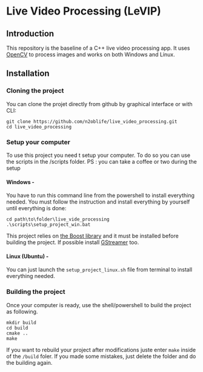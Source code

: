 # Live Video Processing (LeVIP)

## Introduction
This repository is the baseline of a C++ live video processing app. It uses [OpenCV](https://opencv.org/) to process images and works on both Windows and Linux.

## Installation
### Cloning the project
You can clone the projet directly from github by graphical interface or with CLI:
```
git clone https://github.com/n2oblife/live_video_processing.git
cd live_video_processing
```

### Setup your computer
To use this project you need t setup your computer. To do so you can use the scripts in the /scripts folder.
PS : you can take a coffee or two during the setup

#### Windows -
You have to run this command line from the powershell to install everything needed. You must follow the instruction and install everything by yourself until everything is done:
```
cd path\to\folder\live_vide_processing
.\scripts\setup_project_win.bat
``` 

This project relies on [the Boost library](https://www.boost.org/) and it must be installed before building the project.
If possible install [GStreamer](https://gstreamer.freedesktop.org/documentation/installing/on-windows.html?gi-language=c) too.

#### Linux (Ubuntu) -
You can just launch the ```setup_project_linux.sh``` file from terminal to install everything needed.

### Building the project
Once your computer is ready, use the shell/powershell to build the project as following.
```
mkdir build
cd build
cmake ..
make
```
If you want to rebuild your project after modifications juste enter ```make``` inside of the ```/build``` foler.
If you made some mistakes, just delete the folder and do the building again.
